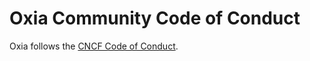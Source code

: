 # Oxia Community Code of Conduct

Oxia follows the [CNCF Code of Conduct](https://github.com/cncf/foundation/blob/main/code-of-conduct.md).
